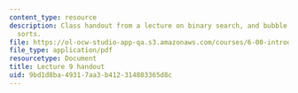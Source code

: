 ```yaml
---
content_type: resource
description: Class handout from a lecture on binary search, and bubble and selection
  sorts.
file: https://ol-ocw-studio-app-qa.s3.amazonaws.com/courses/6-00-introduction-to-computer-science-and-programming-fall-2008/9bd1d8ba49317aa3b412314803365d8c_lec9.pdf
file_type: application/pdf
resourcetype: Document
title: Lecture 9 handout
uid: 9bd1d8ba-4931-7aa3-b412-314803365d8c
---
```

